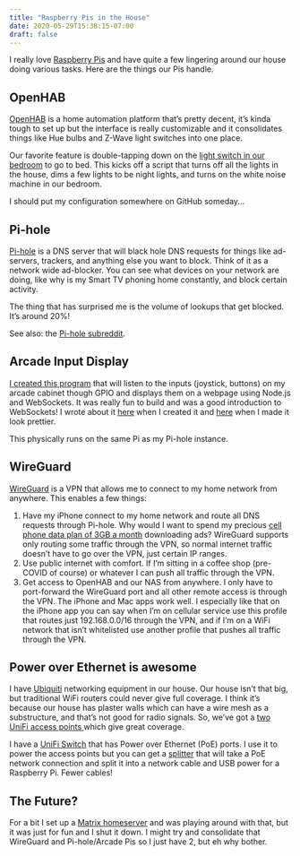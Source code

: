 ```yaml
---
title: "Raspberry Pis in the House"
date: 2020-05-29T15:38:15-07:00
draft: false
---
```

I really love [Raspberry Pis](https://www.raspberrypi.org/) and have quite a few lingering around our house doing various tasks. Here are the things our Pis handle.

## OpenHAB
[OpenHAB](https://www.openhab.org/) is a home automation platform that’s pretty decent, it’s kinda tough to set up but the interface is really customizable and it consolidates things like Hue bulbs and Z-Wave light switches into one place. 

Our favorite feature is double-tapping down on the [light switch in our bedroom](https://www.amazon.com/HomeSeer-HS-WD100-Scene-Capable-Repeater-SmartThings/dp/B01DFRWZNE) to go to bed. This kicks off a script that turns off all the lights in the house, dims a few lights to be night lights, and turns on the white noise machine in our bedroom. 

I should put my configuration somewhere on GitHub someday...

## Pi-hole
[Pi-hole](https://pi-hole.net/) is a DNS server that will black hole DNS requests for things like ad-servers, trackers, and anything else you want to block. Think of it as a network wide ad-blocker. You can see what devices on your network are doing, like why is my Smart TV phoning home constantly, and block certain activity.

The thing that has surprised me is the volume of lookups that get blocked. It’s around 20%! 

See also: the [Pi-hole subreddit](https://www.reddit.com/r/pihole/).
## Arcade Input Display
[I created this program](https://github.com/wnka/arcadebuttons-node-pi) that will listen to the inputs (joystick, buttons) on my arcade cabinet though GPIO and displays them on a webpage using Node.js and WebSockets. It was really fun to build and was a good introduction to WebSockets! I wrote about it [here](/posts/jamma-input-display/) when I created it and [here](/posts/pretty-input-display/) when I made it look prettier.

This physically runs on the same Pi as my Pi-hole instance.
## WireGuard 
[WireGuard](https://www.wireguard.com/) is a VPN that allows me to connect to my home network from anywhere. This enables a few things:
1. Have my iPhone connect to my home network and route all DNS requests through Pi-hole. Why would I want to spend my precious [cell phone data plan of 3GB a month](https://www.mintmobile.com/) downloading ads? WireGuard supports only routing some traffic through the VPN, so normal internet traffic doesn’t have to go over the VPN, just certain IP ranges.
2. Use public internet with comfort. If I’m sitting in a coffee shop (pre-COVID of course) or whatever I can push all traffic through the VPN.
3. Get access to OpenHAB and our NAS from anywhere. I only have to port-forward the WireGuard port and all other remote access is through the VPN.
The iPhone and Mac apps work well. I especially like that on the iPhone app you can say when I’m on cellular service use this profile that routes just 192.168.0.0/16 through the VPN, and if I’m on a WiFi network that isn’t whitelisted use another profile that pushes all traffic through the VPN.
## Power over Ethernet is awesome
I have [Ubiquiti](https://www.ui.com/) networking equipment in our house. Our house isn’t that big, but traditional WiFi routers could never give full coverage. I think it’s because our house has plaster walls which can have a wire mesh as a substructure, and that’s not good for radio signals. So, we’ve got a [two UniFi access points ](https://www.ui.com/unifi/unifi-ap-ac-pro/)which give great coverage.

I have a [UniFi Switch](https://www.ui.com/unifi-switching/unifi-switch-8/) that has Power over Ethernet (PoE) ports. I use it to power the access points but you can get a [splitter](https://www.amazon.com/gp/product/B07TJ3ZNJ4) that will take a PoE network connection and split it into a network cable and USB power for a Raspberry Pi. Fewer cables!
## The Future?
For a bit I set up a [Matrix homeserver](https://matrix.org/) and was playing around with that, but it was just for fun and I shut it down. I might try and consolidate that WireGuard and Pi-hole/Arcade Pis so I just have 2, but eh why bother.
